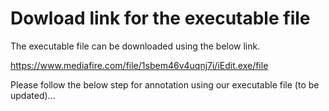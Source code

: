 # Dowload link for the executable file

The executable file can be downloaded using the below link.

https://www.mediafire.com/file/1sbem46v4uqnj7i/iEdit.exe/file

Please follow the below step for annotation using our executable file (to be updated)...
